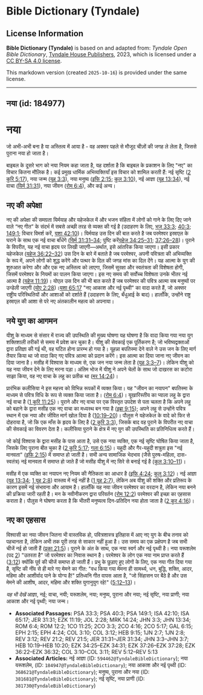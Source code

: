 # Bible Dictionary (Tyndale)

## License Information

**Bible Dictionary (Tyndale)** is based on and adapted from: _Tyndale Open Bible Dictionary_, [Tyndale House Publishers](https://tyndaleopenresources.com/), 2023, which is licensed under a [CC BY-SA 4.0 license](https://creativecommons.org/licenses/by-sa/4.0/legalcode.en).

This markdown version (created `2025-10-16`) is provided under the same license.



--------------------------------

## नया (id: 184977)

नया
===

जो अभी\-अभी बना है या अस्तित्व में आया है \- वह अक्सर पहले से मौजूद चीज़ों की जगह ले लेता है, जिससे पुराना नया हो जाता है।

बाइबल के दूसरे भाग को नया नियम कहा जाता है, यह दर्शाता है कि बाइबल के प्रकाशन के लिए "नए" का विचार कितना मौलिक है। कई प्रमुख धार्मिक अभिव्यक्तियाँ इस विचार को शामिल करती हैं: नई सृष्टि ([2 कुरि 5:17](https://ref.ly/2Cor5:17)), नया जन्म ([यूह 3:3](https://ref.ly/John3:3)), नया मनुष्य ([इफि 2:15](https://ref.ly/Eph2:15); [कुल 3:10](https://ref.ly/Col3:10)), नई आज्ञा ([यूह 13:34](https://ref.ly/John13:34)), नई वाचा ([यिर्म 31:31](https://ref.ly/Jer31:31)), नया जीवन ([रोम 6:4](https://ref.ly/Rom6:4)), और कई अन्य।

नए की अपेक्षा
-------------

नए की अपेक्षा की समग्रता यिर्मयाह और यहेजकेल में और भजन संहिता में लोगों को गाने के लिए दिए जाने वाले “नए गीत” के संदर्भ में सबसे अच्छी तरह से व्यक्त की गई है (उदाहरण के लिए, [भज 33:3](https://ref.ly/Ps33:3); [40:3](https://ref.ly/Ps40:3); [149:1](https://ref.ly/Ps149:1); विचार विमर्श करें, [यशा 42:10](https://ref.ly/Isa42:10))। यिर्मयाह उस दिन की बात करते है जब परमेश्वर इस्राएल के घराने के साथ एक नई वाचा बाँधेंगे ([यिर्म 31:31–34](https://ref.ly/Jer31:31-Jer31:34); पुष्टि करें[यहेज 34:25–31](https://ref.ly/Ezek34:25-Ezek34:31); [37:26–28](https://ref.ly/Ezek37:26-Ezek37:28))। पुराने के विपरीत, यह नई वाचा हृदय पर लिखी जाएगी—अर्थात, इसे आंतरिक किया जाएगा। इसी प्रकार यहेजकेल ([यहेज 36:22–32](https://ref.ly/Ezek36:22-Ezek36:32)) उस दिन के बारे में बताते है जब परमेश्वर, अपनी पवित्रता की अभिव्यक्ति के रूप में, अपने लोगों को शुद्ध करेंगे और पत्थर के दिल की जगह मांस का दिल देंगे। यह आत्मा के युग की शुरुआत करेगा और और एक नए अस्तित्व को लाएगा, जिसमें सुरक्षा और स्वतंत्रता की विशेषता होगी, जिसमें परमेश्वर के नियमों का पालन किया जाएगा। इस नए समय की सर्वोच्च विशेषता उनके भीतर नई आत्मा है ([यहेज 11:19](https://ref.ly/Ezek11:19))। योएल उस दिन की भी बात करते हैं जब परमेश्वर की पवित्र आत्मा सब मनुष्यों पर उन्डेली जाएगी ([योए 2:28](https://ref.ly/Joel2:28))।[यशा 65:17](https://ref.ly/Isa65:17) "नए आकाश और नई पृथ्वी" का वादा करते हैं, जो अक्सर राष्ट्रीय परिस्थितियों और आशाओं को दर्शाते हैं (उदाहरण के लिए, बँधुआई के बाद)। हालाँकि, उन्होंने राष्ट्र इस्राएल की आशा से परे नए अंतकालीन महत्व को अपनाया। 

नये युग का आगमन
---------------

यीशु के माध्यम से संसार में राज्य की उपस्थिति की मुख्य घोषणा यह घोषणा है कि वादा किया गया नया युग शक्तिशाली तरीकों से समय में प्रवेश कर चुका है। यीशु की सेवकाई एक पूर्तिकरण है; जो भविष्यद्वक्ताओं द्वारा प्रतिज्ञा की गई थी, वह घटित होना प्रारम्भ हो गया है। यूहन्ना बपतिस्मा देने वाले ने उस जन के लिए मार्ग तैयार किया था जो वादा किए गए पवित्र आत्मा को प्रदान करेंगे। इस आत्मा का दिया जाना नए जीवन का दिया जाना है। मसीह में विश्वास के माध्यम से, एक जन नया जन्म लेता है ([यूह 3:3–7](https://ref.ly/John3:3-John3:7))। लेकिन यीशु को यह नया जीवन देने के लिए मरना पड़ा। अंतिम भोज में यीशु ने अपने चेलों के साथ जो दाखरस का कटोरा साझा किया, वह नए वाचा के लहू का प्रतीक था ([मर 14:24](https://ref.ly/Mark14:24))।

प्रारंभिक कलीसिया ने इस महत्त्व को विभिन्न रूपकों में व्यक्त किया। यह "जीवन का नयापन" बपतिस्मा के माध्यम से पवित्र विधि के रूप से व्यक्त किया जाता है। ([रोम 6:4](https://ref.ly/Rom6:4))। यूखारिस्तीय का प्याला लहू के द्वारा नई वाचा है ([1 कुरि 11:25](https://ref.ly/1Cor11:25))। पुराने और नए वाचा पर एक विस्तृत उपदेश से पता चलता है कि अपने लहू को बहाने के द्वारा मसीह एक नए वाचा का मध्यस्थ बन गया है ([इब्रा 9:15](https://ref.ly/Heb9:15)); अपने लहू से उन्होंने पवित्र स्थान में एक नया और जीवित मार्ग खोल दिया है ([10:19–20](https://ref.ly/Heb10:19-Heb10:20))। पौलुस ने यहेजकेल के वादे को फिर से दोहराया है, जो कि एक माँस के हृदय के लिए है ([2 कुरि 3:3](https://ref.ly/2Cor3:3)), जिसके बाद वह पुराने के विपरीत नए वाचा की सेवकाई का विवरण देता है। कलीसिया पुराने के क्षेत्र में नए युग की उपस्थिति का प्रतिनिधित्व करते हैं।

जो कोई विश्वास के द्वारा मसीह के पास आता है, उसे एक नया व्यक्ति, एक नई सृष्टि घोषित किया जाता है, जिसके लिए पुराना बीत चुका है ([2 कुरि 5:17](https://ref.ly/2Cor5:17); [गला 6:15](https://ref.ly/Gal6:15))। यहूदी और गैर\-यहूदी शत्रुता इस "नई मानवता" ([इफि 2:15](https://ref.ly/Eph2:15)) में समाप्त हो जाती है। सभी अन्य सामाजिक भेदभाव (जैसे पुरुष\-महिला, दास\-स्वतंत्र) नई मानवता में समाप्त हो जाते हैं जो मसीह यीशु में नए सिरे से बनाई गई है ([कुल 3:10–11](https://ref.ly/Col3:10-Col3:11))।

मसीह में एक व्यक्ति का नयापन नए नियम की नैतिकता का आधार है ([इफि 4:24](https://ref.ly/Eph4:24); [कुलु 3:12](https://ref.ly/Col3:12))। नई आज्ञा ([यूह 13:34](https://ref.ly/John13:34); [1 यूह 2:8](https://ref.ly/1John2:8)) वास्तव में नई नहीं है ([1 यूह 2:7](https://ref.ly/1John2:7)), लेकिन अब यीशु की शक्ति और प्रतिरूप के कारण इसमें नई संभावना और आयाम है। हालाँकि यह नया जीवन परमेश्वर का वरदान है, लेकिन नया बनने की प्रक्रिया जारी रहती है। मन के नवीनीकरण द्वारा परिवर्तन ([रोम 12:2](https://ref.ly/Rom12:2)) परमेश्वर की इच्छा का एहसास कराता है। पौलुस ने घोषणा करता है कि भीतरी मनुष्यत्व दिन\-प्रतिदिन नया होता जाता है ([2 कुर 4:16](https://ref.ly/2Cor4:16))।

नए का एहसास
-----------

विश्वासी का नया जीवन जितना भी वास्तविक हो, पवित्रशास्त्र इतिहास में आए नए युग के बीच तनाव को पहचानता है, लेकिन अभी तक पूरी तरह से साकार नहीं हुआ है। उस समय का एक प्रक्षेपण है जब सभी चीजें नई हो जाती हैं ([प्रका 21:5](https://ref.ly/Rev21:5))। पुराने के अंत के साथ, एक नया स्वर्ग और नई पृथ्वी है। नया यरूशलेम (पद [2](https://ref.ly/Rev21:2)) "उतरता है" जो परमेश्वर का निवास स्थान है। परमेश्वर के लोग एक नया नाम प्राप्त करते हैं ([3:12](https://ref.ly/Rev3:12)) क्योंकि पूर्व की चीजें समाप्त हो जाती हैं। प्रभु के छुड़ाए हुए लोगों के लिए, एक नया गीत दिया गया है, सृष्टि की नींव से ही मारे गए मेमने का गीत: "वध किया गया मेमना ही सामर्थ्य, धन, बुद्धि, शक्ति, आदर, महिमा और आशीर्वाद पाने के योग्य है!" प्रतिध्वनि गीत वापस आता है, "जो सिंहासन पर बैठे है और उस मेमने की आशीष, आदर, महिमा और शक्ति युगानुयुग रहे!" ([5:12–13](https://ref.ly/Rev5:12-Rev5:13))।

*यह भी देखें* आज्ञा, नई; वाचा, नयी; यरूशलेम, नया; मनुष्य, पुराना और नया; नई सृष्टि, नया प्राणी; नया आकाश और नई पृथ्वी; नया जन्म।

* **Associated Passages:** PSA 33:3; PSA 40:3; PSA 149:1; ISA 42:10; ISA 65:17; JER 31:31; EZK 11:19; JOL 2:28; MRK 14:24; JHN 3:3; JHN 13:34; ROM 6:4; ROM 12:2; 1CO 11:25; 2CO 3:3; 2CO 4:16; 2CO 5:17; GAL 6:15; EPH 2:15; EPH 4:24; COL 3:10; COL 3:12; HEB 9:15; 1JN 2:7; 1JN 2:8; REV 3:12; REV 21:2; REV 21:5; JER 31:31–JER 31:34; JHN 3:3–JHN 3:7; HEB 10:19–HEB 10:20; EZK 34:25–EZK 34:31; EZK 37:26–EZK 37:28; EZK 36:22–EZK 36:32; COL 3:10–COL 3:11; REV 5:12–REV 5:13
* **Associated Articles:** नई आज्ञा (ID: `594462@TyndaleBibleDictionary`); नया यरूशलेम, (ID: `184947@TyndaleBibleDictionary`); नया आकाश और नई पृथ्वी (ID: `368621@TyndaleBibleDictionary`); मनुष्य, पुराना और नया (ID: `381681@TyndaleBibleDictionary`); नई सृष्टि, नया प्राणी (ID: `381730@TyndaleBibleDictionary`)

